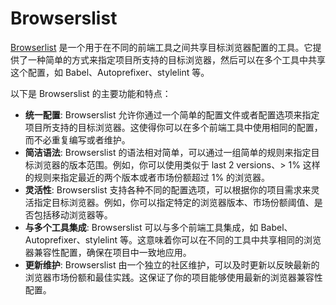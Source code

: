 # Browserslist

[Browserlist](https://browsersl.ist/) 是一个用于在不同的前端工具之间共享目标浏览器配置的工具。它提供了一种简单的方式来指定项目所支持的目标浏览器，然后可以在多个工具中共享这个配置，如 Babel、Autoprefixer、stylelint 等。

以下是 Browserslist 的主要功能和特点：

- **统一配置**: Browserslist 允许你通过一个简单的配置文件或者配置选项来指定项目所支持的目标浏览器。这使得你可以在多个前端工具中使用相同的配置，而不必重复编写或者维护。
- **简洁语法**: Browserslist 的语法相对简单，可以通过一组简单的规则来指定目标浏览器的版本范围。例如，你可以使用类似于 last 2 versions、> 1% 这样的规则来指定最近的两个版本或者市场份额超过 1% 的浏览器。
- **灵活性**: Browserslist 支持各种不同的配置选项，可以根据你的项目需求来灵活指定目标浏览器。例如，你可以指定特定的浏览器版本、市场份额阈值、是否包括移动浏览器等。
- **与多个工具集成**: Browserslist 可以与多个前端工具集成，如 Babel、Autoprefixer、stylelint 等。这意味着你可以在不同的工具中共享相同的浏览器兼容性配置，确保在项目中一致地应用。
- **更新维护**: Browserslist 由一个独立的社区维护，可以及时更新以反映最新的浏览器市场份额和最佳实践。这保证了你的项目能够使用最新的浏览器兼容性配置。
